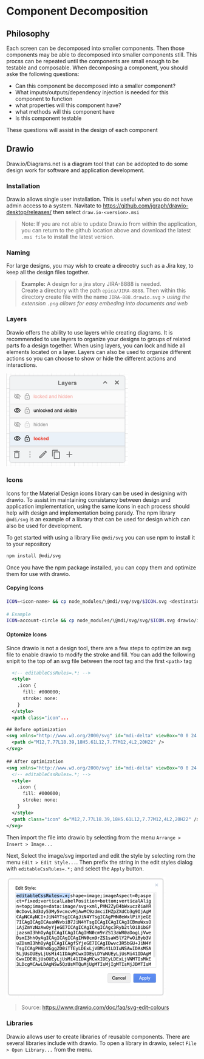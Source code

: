 # Component Decomposition

## Philosophy

Each screen can be decomposed into smaller components. Then those components may be able to decomposed into smaller components still. This procss can be repeated until the components are small enough to be testable and composable. When decomposing a component, you should aske the following questions:

- Can this component be decomposed into a smaller component?
- What imputs/outputs/dependency injection is needed for this component to function
- what properties will this component have?
- what methods will this component have
- Is this component testable

These questions will assist in the design of each component

## Drawio

Draw.io/Diagrams.net is a diagram tool that can be addopted to do some design work for software and application development.

### Installation

Draw.io allows single user installation. This is useful when you do not have admin access to a system. Navitate to <https://github.com/jgraph/drawio-desktop/releases/> then select `draw.io-<version>.msi`

> Note: If you are not able to update Draw.io from within the application, you can return to the github location above and download the latest `.msi file` to install the latest version.

### Naming

For large designs, you may wish to create a direcotry such as a Jira key, to keep all the design files together.

> **Example:**
> A design for a jira story JIRA-8888 is needed.  
> Create a directory with the path `epica/JIRA-8888`.
> Then within this directory create file with the name `JIRA-888.drawio.svg` > _using the extension `.png` allows for easy embeding into documents and web_

### Layers

Drawio offers the ability to use layers while creating diagrams. It is recommended to use layers to organize your designs to groups of related parts fo a design together. When using layers, you can lock and hide all elements located on a layer. Layers can also be used to organize different actions so you can choose to show or hide the different actions and interactions.

<!-- TODO: Screenshot for layers
* locked an hidden
* unlocked and visible
* hidden
* locked
 -->

<img alt="text" src="assets/drawio-layers.png" style="width:320px">

### Icons

Icons for the Material Design icons library can be used in designing with drawio. To assist im maintaining consistancy between design and application implementation, using the same icons in each process should help with design and implementation being parady. The npm library `@mdi/svg` is an example of a library that can be used for design which can also be used for development.

To get started with using a library like `@mdi/svg` you can use npm to install it to your repository

```bash
npm install @mdi/svg
```

Once you have the npm package installed, you can copy them and optimize them for use with drawio.

#### Copying Icons

```bash
ICON=<icon-name> && cp node_modules/\@mdi/svg/svg/$ICON.svg <destination-path>

# Example
ICON=account-circle && cp node_modules/\@mdi/svg/svg/$ICON.svg drawio/icons
```

#### Optomize Icons

Since drawio is not a design tool, there are a few steps to optimize an svg file to enable drawio to modify the stroke and fill. You can add the following snipit to the top of an svg file between the root tag and the first `<path>` tag

```svg
  <!-- editableCssRules=.*; -->
  <style>
    .icon {
      fill: #000000;
      stroke: none:
    }
  </style>
  <path class="icon"...
```

```svg
## Before optimization
<svg xmlns="http://www.w3.org/2000/svg" id="mdi-delta" viewBox="0 0 24 24">
  <path d="M12,7.77L18.39,18H5.61L12,7.77M12,4L2,20H22" />
</svg>

## After optimization
<svg xmlns="http://www.w3.org/2000/svg" id="mdi-delta" viewBox="0 0 24 24">
  <!-- editableCssRules=.*; -->
  <style>
    .icon {
      fill: #000000;
      stroke: none:
    }
  </style>
  <path class="icon" d="M12,7.77L18.39,18H5.61L12,7.77M12,4L2,20H22" />
</svg>

```

Then import the file into drawio by selecting from the menu `Arrange > Insert > Image...`

Next, Select the image/svg imported and edit the style by selecting rom the menu `Edit > Edit Style...`. Then prefix the string in the edit styles dialog with `editableCssRules=.*;` and select the `Apply` button.

<img alt="text" src="assets/drawio-styles.png" style="width:420px">

> Source:
> <https://www.drawio.com/doc/faq/svg-edit-colours>

### Libraries

Draw.io allows user to create libraries of reusable components. There are several libraries include with drawio. To open a library in drawio, select `File > Open Library...` from the menu.
